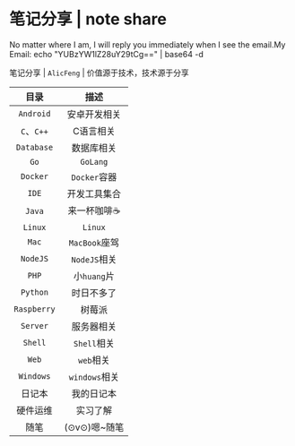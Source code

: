 # 笔记分享 | note share
No matter where I am, I will reply you immediately when I see the email.My Email: echo "YUBzYW1lZ28uY29tCg==" | base64 -d

笔记分享 | `AlicFeng` | 价值源于技术，技术源于分享

|    目录     |     描述      |
| :---------: | :-----------: |
|  `Android`  | 安卓开发相关  |
| `C`、`C++`  |   C语言相关   |
| `Database`  |  数据库相关   |
|    `Go`     |   `GoLang`    |
|  `Docker`   | `Docker`容器  |
|    `IDE`    | 开发工具集合  |
|   `Java`    |  来一杯咖啡☕️  |
|   `Linux`   |    `Linux`    |
|    `Mac`    | `MacBook`座驾 |
|  `NodeJS`   | `NodeJS`相关  |
|    `PHP`    |  小`huang`片  |
|  `Python`   |  时日不多了   |
| `Raspberry` |    树莓派     |
|  `Server`   |  服务器相关   |
|   `Shell`   |  `Shell`相关  |
|    `Web`    |   `web`相关   |
|  `Windows`  | `windows`相关 |
|   日记本    |  我的日记本   |
|  硬件运维   |   实习了解    |
|    随笔     | (⊙v⊙)嗯~随笔  |

